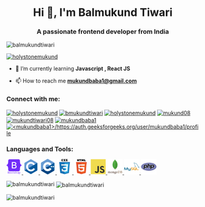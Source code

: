 <h1 align="center">Hi 👋, I'm Balmukund Tiwari</h1>
<h3 align="center">A passionate frontend developer from India</h3>



<p align="left"> <img src="https://komarev.com/ghpvc/?username=balmukundtiwari&label=Profile%20views&color=0e75b6&style=flat" alt="balmukundtiwari" /> </p>

<p align="left"> <a href="https://twitter.com/holystonemukund" target="blank"><img src="https://img.shields.io/twitter/follow/holystonemukund?logo=twitter&style=for-the-badge" alt="holystonemukund" /></a> </p>

- 🌱 I’m currently learning **Javascript , React JS**

- 📫 How to reach me **mukundbaba1@gmail.com**

<h3 align="left">Connect with me:</h3>
<p align="left">
<a href="https://twitter.com/holystonemukund" target="blank"><img align="center" src="https://raw.githubusercontent.com/rahuldkjain/github-profile-readme-generator/master/src/images/icons/Social/twitter.svg" alt="holystonemukund" height="30" width="40" /></a>
<a href="https://linkedin.com/in/bmukundtiwari" target="blank"><img align="center" src="https://raw.githubusercontent.com/rahuldkjain/github-profile-readme-generator/master/src/images/icons/Social/linked-in-alt.svg" alt="bmukundtiwari" height="30" width="40" /></a>
<a href="https://fb.com/holystonemukund" target="blank"><img align="center" src="https://raw.githubusercontent.com/rahuldkjain/github-profile-readme-generator/master/src/images/icons/Social/facebook.svg" alt="holystonemukund" height="30" width="40" /></a>
<a href="https://www.codechef.com/users/mukund08" target="blank"><img align="center" src="https://cdn.jsdelivr.net/npm/simple-icons@3.1.0/icons/codechef.svg" alt="mukund08" height="30" width="40" /></a>
<a href="https://codeforces.com/profile/mukundtiwari08" target="blank"><img align="center" src="https://raw.githubusercontent.com/rahuldkjain/github-profile-readme-generator/master/src/images/icons/Social/codeforces.svg" alt="mukundtiwari08" height="30" width="40" /></a>
<a href="https://www.leetcode.com/mukundbaba1" target="blank"><img align="center" src="https://raw.githubusercontent.com/rahuldkjain/github-profile-readme-generator/master/src/images/icons/Social/leet-code.svg" alt="mukundbaba1" height="30" width="40" /></a>
<a href="https://auth.geeksforgeeks.org/user/<mukundbaba1>/https://auth.geeksforgeeks.org/user/mukundbaba1/profile" target="blank"><img align="center" src="https://raw.githubusercontent.com/rahuldkjain/github-profile-readme-generator/master/src/images/icons/Social/geeks-for-geeks.svg" alt="<mukundbaba1>/https://auth.geeksforgeeks.org/user/mukundbaba1/profile" height="30" width="40" /></a>
</p>

<h3 align="left">Languages and Tools:</h3>
<p align="left"> <a href="https://getbootstrap.com" target="_blank" rel="noreferrer"> <img src="https://raw.githubusercontent.com/devicons/devicon/master/icons/bootstrap/bootstrap-plain-wordmark.svg" alt="bootstrap" width="40" height="40"/> </a> <a href="https://www.cprogramming.com/" target="_blank" rel="noreferrer"> <img src="https://raw.githubusercontent.com/devicons/devicon/master/icons/c/c-original.svg" alt="c" width="40" height="40"/> </a> <a href="https://www.w3schools.com/cpp/" target="_blank" rel="noreferrer"> <img src="https://raw.githubusercontent.com/devicons/devicon/master/icons/cplusplus/cplusplus-original.svg" alt="cplusplus" width="40" height="40"/> </a> <a href="https://www.w3schools.com/css/" target="_blank" rel="noreferrer"> <img src="https://raw.githubusercontent.com/devicons/devicon/master/icons/css3/css3-original-wordmark.svg" alt="css3" width="40" height="40"/> </a> <a href="https://www.w3.org/html/" target="_blank" rel="noreferrer"> <img src="https://raw.githubusercontent.com/devicons/devicon/master/icons/html5/html5-original-wordmark.svg" alt="html5" width="40" height="40"/> </a> <a href="https://developer.mozilla.org/en-US/docs/Web/JavaScript" target="_blank" rel="noreferrer"> <img src="https://raw.githubusercontent.com/devicons/devicon/master/icons/javascript/javascript-original.svg" alt="javascript" width="40" height="40"/> </a> <a href="https://www.mongodb.com/" target="_blank" rel="noreferrer"> <img src="https://raw.githubusercontent.com/devicons/devicon/master/icons/mongodb/mongodb-original-wordmark.svg" alt="mongodb" width="40" height="40"/> </a> <a href="https://www.mysql.com/" target="_blank" rel="noreferrer"> <img src="https://raw.githubusercontent.com/devicons/devicon/master/icons/mysql/mysql-original-wordmark.svg" alt="mysql" width="40" height="40"/> </a> <a href="https://www.php.net" target="_blank" rel="noreferrer"> <img src="https://raw.githubusercontent.com/devicons/devicon/master/icons/php/php-original.svg" alt="php" width="40" height="40"/> </a> </p>

<p><img align="left" src="https://github-readme-stats.vercel.app/api/top-langs?username=balmukundtiwari&show_icons=true&locale=en&layout=compact" alt="balmukundtiwari" /></p>

<p>&nbsp;<img align="center" src="https://github-readme-stats.vercel.app/api?username=balmukundtiwari&show_icons=true&locale=en" alt="balmukundtiwari" /></p>

<p><img align="center" src="https://github-readme-streak-stats.herokuapp.com/?user=balmukundtiwari&" alt="balmukundtiwari" /></p>
